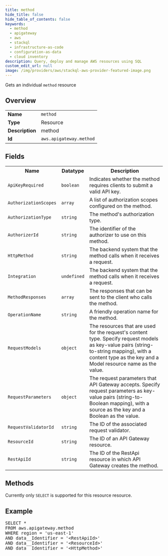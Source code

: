 ```yaml
---
title: method
hide_title: false
hide_table_of_contents: false
keywords:
  - method
  - apigateway
  - aws
  - stackql
  - infrastructure-as-code
  - configuration-as-data
  - cloud inventory
description: Query, deploy and manage AWS resources using SQL
custom_edit_url: null
image: /img/providers/aws/stackql-aws-provider-featured-image.png
---
```

Gets an individual <code>method</code> resource

## Overview
<table><tbody>
<tr><td><b>Name</b></td><td><code>method</code></td></tr>
<tr><td><b>Type</b></td><td>Resource</td></tr>
<tr><td><b>Description</b></td><td>method</td></tr>
<tr><td><b>Id</b></td><td><code>aws.apigateway.method</code></td></tr>
</tbody></table>

## Fields
<table><tbody>
<tr><th>Name</th><th>Datatype</th><th>Description</th></tr>
<tr><td><code>ApiKeyRequired</code></td><td><code>boolean</code></td><td>Indicates whether the method requires clients to submit a valid API key.</td></tr>
<tr><td><code>AuthorizationScopes</code></td><td><code>array</code></td><td>A list of authorization scopes configured on the method.</td></tr>
<tr><td><code>AuthorizationType</code></td><td><code>string</code></td><td>The method's authorization type.</td></tr>
<tr><td><code>AuthorizerId</code></td><td><code>string</code></td><td>The identifier of the authorizer to use on this method.</td></tr>
<tr><td><code>HttpMethod</code></td><td><code>string</code></td><td>The backend system that the method calls when it receives a request.</td></tr>
<tr><td><code>Integration</code></td><td><code>undefined</code></td><td>The backend system that the method calls when it receives a request.</td></tr>
<tr><td><code>MethodResponses</code></td><td><code>array</code></td><td>The responses that can be sent to the client who calls the method.</td></tr>
<tr><td><code>OperationName</code></td><td><code>string</code></td><td>A friendly operation name for the method.</td></tr>
<tr><td><code>RequestModels</code></td><td><code>object</code></td><td>The resources that are used for the request's content type. Specify request models as key-value pairs (string-to-string mapping), with a content type as the key and a Model resource name as the value.</td></tr>
<tr><td><code>RequestParameters</code></td><td><code>object</code></td><td>The request parameters that API Gateway accepts. Specify request parameters as key-value pairs (string-to-Boolean mapping), with a source as the key and a Boolean as the value.</td></tr>
<tr><td><code>RequestValidatorId</code></td><td><code>string</code></td><td>The ID of the associated request validator.</td></tr>
<tr><td><code>ResourceId</code></td><td><code>string</code></td><td>The ID of an API Gateway resource.</td></tr>
<tr><td><code>RestApiId</code></td><td><code>string</code></td><td>The ID of the RestApi resource in which API Gateway creates the method.</td></tr>

</tbody></table>

## Methods
Currently only <code>SELECT</code> is supported for this resource resource.

## Example
<pre>
SELECT *<br/>FROM aws.apigateway.method<br/>WHERE region = 'us-east-1'<br/>AND data__Identifier = '&lt;RestApiId&gt;'<br/>AND data__Identifier = '&lt;ResourceId&gt;'<br/>AND data__Identifier = '&lt;HttpMethod&gt;'
</pre>

